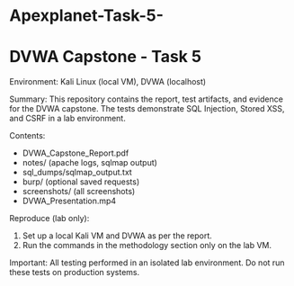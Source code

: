 # Apexplanet-Task-5-
# DVWA Capstone - Task 5
Environment: Kali Linux (local VM), DVWA (localhost)

Summary:
This repository contains the report, test artifacts, and evidence for the DVWA capstone. The tests demonstrate SQL Injection, Stored XSS, and CSRF in a lab environment.

Contents:
- DVWA_Capstone_Report.pdf
- notes/ (apache logs, sqlmap output)
- sql_dumps/sqlmap_output.txt
- burp/ (optional saved requests)
- screenshots/ (all screenshots)
- DVWA_Presentation.mp4

Reproduce (lab only):
1. Set up a local Kali VM and DVWA as per the report.
2. Run the commands in the methodology section only on the lab VM.

Important:
All testing performed in an isolated lab environment. Do not run these tests on production systems.
